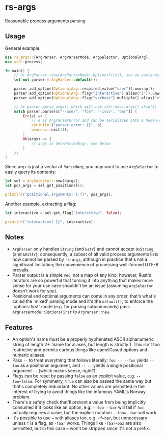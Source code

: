 # rs-args
Reasonable process arguments parsing

## Usage
General example:
```rust
use rs_args::{ArgParser, ArgParserMode, ArgSelector, OptionalArg};
use std::process;

fn main() {
    // Or ArgParser::new(ArgParserMode::OptionsFirst), see an explanation below
    let mut parser = ArgParser::default();

    parser.add_option(OptionalArg::required_value("user")).unwrap();
    parser.add_option(OptionalArg::flag("interactive").alias("i")).unwrap();
    parser.add_option(OptionalArg::flag("verbose").multiple().alias("v")).unwrap();

    // Or parser.parse_args() which will use std::env::args().skip(1)
    match parser.parse(&["--user", "foo", "-ivvv", "bar"]) {
        Err(e) => {
            // e is ArgParserError and can be serialized into a human-readable message
            eprintln!("parser error: {}", e);
            process::exit(1);
        }
        Ok(args) => {
            // args is Vec<ParsedArg>, see below
        }
    };
}
```

Since `args` is just a vector of `ParsedArg`, you may want to use `ArgSelector` to easily query its contents:
```rust
let sel = ArgSelector::new(&args);
let pos_args = sel.get_positional();

println!("positional arguments: {:?}", pos_args);
```

Another example, extracting a flag:
```rust
let interactive = sel.get_flag("interactive", false);

println!("interactive? {}", interactive);
```

## Notes
* `ArgParser` only handles `String` (and `&str`) and cannot accept `OsString` (and `&OsStr`); consequently, a subset of all valid process arguments lists now cannot be parsed by `rs-args`, although in practice that's not a significant limitation; the convenience of processing well-formed UTF-8 prevails.
* Parser output is a simple `Vec`, not a map of any kind; however, Rust's iterators are so powerful that turning it into anything that makes more sense for your use case shouldn't be an issue (assuming `ArgSelector` doesn't work for you).
* Positional and optional arguments can come in any order, that's what's called the 'mixed' parsing mode and it's the `default()`; to enforce the 'options-first' mode (e.g. for parsing subcommands) pass `ArgParserMode::OptionsFirst` to `ArgParser::new`.

## Features
* An option's name must be a properly hyphenated ASCII alphanumeric string of length 2+. Same for aliases, but length is strictly 1. This isn't too restrictive and permits curious things like camelCased options and numeric aliases.
* Pass `--` to treat everything that follows literally: `foo -- --foo` yields `--foo` as a positional argument, and `-- --` yields a single positional argument `--` (which makes sense, right?).
* Flags can be reset by passing `false` as an explicit value, e.g. `--foo=false`. For symmetry, `true` can also be passed the same way but that's completely redundant. No other values are permitted in the interest of trying to avoid things like the infamous YAML's Norway problem.
* There's a safety check that'll prevent a value from being implicitly consumed if it looks like an option, e.g. `--foo --bar` will fail if `foo` actually requires a value, but the explicit notation `--foo=--bar` will work.
* It's possible to use `=` with aliases too, e.g. `-f=bar`, but unnecessary unless `f` is a flag, as `-fbar` works. Things like `-fbar=baz` are also permitted, but in this case `=` won't be stripped since it's not a prefix.
